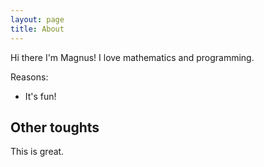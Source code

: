 ```yaml
---
layout: page
title: About
---
```


Hi there I'm Magnus!
I love mathematics and programming.

Reasons:
- It's fun!

## Other toughts

This is great.
